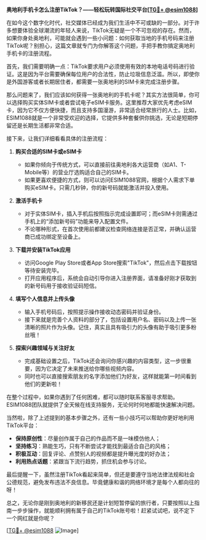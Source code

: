 **奥地利手机卡怎么注册TikTok？——轻松玩转国际社交平台[[TG💪+ @esim1088](https://t.me/s/esim1088)]**

在如今这个数字化时代，社交媒体已经成为我们生活中不可或缺的一部分。对于许多想要体验全球潮流的年轻人来说，TikTok无疑是一个不可忽视的存在。然而，如果你身处奥地利，可能就会遇到一些小问题：如何获取当地的手机号码来注册TikTok呢？别担心，这篇文章就专门为你解答这个问题，手把手教你搞定奥地利手机卡的注册流程。

首先，我们需要明确一点：TikTok要求用户必须使用有效的本地电话号码进行验证。这是因为平台需要确保每位用户的合法性，防止垃圾信息泛滥。所以，即使你是外国游客或者长期居住者，都需要一张奥地利的SIM卡来完成注册步骤。

那么问题来了，我们应该如何获得一张奥地利的手机卡呢？其实方法很简单，你可以选择购买实体SIM卡或者尝试电子eSIM卡服务。这里推荐大家优先考虑eSIM卡，因为它不仅方便快捷，而且支持多国漫游，非常适合经常旅行的人士。比如，ESIM1088就是一个非常受欢迎的选择，它提供多种套餐供你挑选，无论是短期停留还是长期生活都非常合适。

接下来，让我们详细看看具体的注册流程：

1. **购买合适的SIM卡或eSIM卡**
   - 如果你倾向于传统方式，可以直接前往奥地利各大运营商（如A1、T-Mobile等）的营业厅选购适合自己的SIM卡。
   - 如果更喜欢便捷的方式，则可以访问ESIM1088官网，根据个人需求下单购买eSIM卡。只需几秒钟，你的新号码就能激活并投入使用。

2. **激活手机卡**
   - 对于实体SIM卡，插入手机后按照指示完成设置即可；而eSIM卡则需通过手机上的“添加新号码”功能来导入配置文件。
   - 不论哪种形式，在首次使用前都建议检查网络连接是否正常，并确认运营商已成功绑定至设备上。

3. **下载并安装TikTok应用**
   - 访问Google Play Store或者App Store搜索"TikTok"，然后点击下载按钮等待安装完毕。
   - 打开应用程序后，系统会自动引导你进入注册界面，请准备好刚才获取到的新号码用于接收验证码短信。

4. **填写个人信息并上传头像**
   - 输入手机号码后，按照提示操作接收动态密码并验证身份。
   - 接下来就是完善个人资料的部分了，包括设置用户名、密码以及上传一张清晰的照片作为头像。记住，真实且具有吸引力的头像有助于吸引更多粉丝哦！

5. **探索兴趣领域与关注好友**
   - 完成基础设置之后，TikTok还会询问你感兴趣的内容类型，这一步很重要，因为它决定了未来推送给你哪些视频内容。
   - 同时也可以直接搜索朋友的名字添加他们为好友，这样就能第一时间看到他们的更新啦！

在整个过程中，如果你遇到了任何困难，都可以随时联系客服寻求帮助。ESIM1088团队就提供了全天候在线支持服务，无论何时何地都能快速解决问题。

当然啦，除了上述提到的基本步骤之外，还有一些小技巧可以帮助你更好地利用TikTok平台：
- **保持原创性**：尽量创作属于自己的作品而不是一味模仿他人；
- **坚持练习**：熟能生巧，只有不断尝试才能找到最适合自己的风格；
- **积极互动**：回复评论、点赞别人的视频都是提升曝光度的好办法；
- **利用热点话题**：紧跟当下流行趋势，抓住机会参与讨论。

最后提醒一下，虽然注册TikTok看起来简单，但还是要遵守当地法律法规和社会公德规范，避免发布违法不良信息。毕竟健康和谐的网络环境才是每个人都向往的呀！

总之，无论你是刚到奥地利的新移民还是计划短暂停留的旅行者，只要按照以上指南一步步操作，就能顺利拥有属于自己的TikTok账号啦！赶紧试试吧，说不定下一个网红就是你呢？

[[TG💪+ @esim1088](https://t.me/s/esim1088) ![Image](https://i.postimg.cc/4NQfJmqS/Snipaste-2025-05-13-00-14-12.png)]